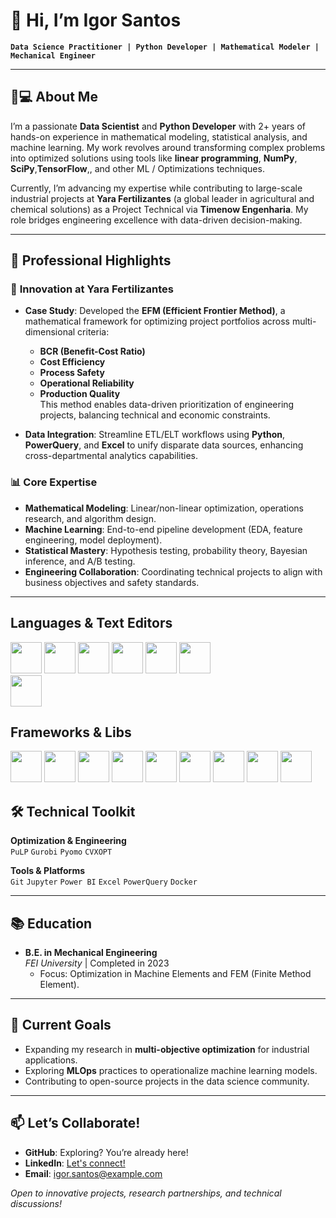 # 👋 Hi, I’m **Igor Santos**  
**`Data Science Practitioner | Python Developer | Mathematical Modeler | Mechanical Engineer`**  

---

## 🧑💻 About Me  
I’m a passionate **Data Scientist** and **Python Developer** with 2+ years of hands-on experience in mathematical modeling, statistical analysis, and machine learning. My work revolves around transforming complex problems into optimized solutions using tools like **linear programming**, **NumPy**, **SciPy**,**TensorFlow**,, and other ML / Optimizations techniques.  

Currently, I’m advancing my expertise while contributing to large-scale industrial projects at **Yara Fertilizantes** (a global leader in agricultural and chemical solutions) as a Project Technical via **Timenow Engenharia**. My role bridges engineering excellence with data-driven decision-making.  

---

## 🚀 Professional Highlights  

### 🔬 **Innovation at Yara Fertilizantes**  
- **Case Study**: Developed the **EFM (Efficient Frontier Method)**, a mathematical framework for optimizing project portfolios across multi-dimensional criteria:  
  - **BCR (Benefit-Cost Ratio)**  
  - **Cost Efficiency**  
  - **Process Safety**  
  - **Operational Reliability**  
  - **Production Quality**  
  This method enables data-driven prioritization of engineering projects, balancing technical and economic constraints.  

- **Data Integration**: Streamline ETL/ELT workflows using **Python**, **PowerQuery**, and **Excel** to unify disparate data sources, enhancing cross-departmental analytics capabilities.  

### 📊 **Core Expertise**  
- **Mathematical Modeling**: Linear/non-linear optimization, operations research, and algorithm design.  
- **Machine Learning**: End-to-end pipeline development (EDA, feature engineering, model deployment).  
- **Statistical Mastery**: Hypothesis testing, probability theory, Bayesian inference, and A/B testing.  
- **Engineering Collaboration**: Coordinating technical projects to align with business objectives and safety standards.  

---
## Languages & Text Editors

<img src="https://cdn.jsdelivr.net/gh/devicons/devicon@latest/icons/python/python-original.svg" width="50" height="50"/> <img src="https://cdn.jsdelivr.net/gh/devicons/devicon@latest/icons/cplusplus/cplusplus-original.svg" width="50" height="50"/>
<img src="https://cdn.jsdelivr.net/gh/devicons/devicon@latest/icons/java/java-original.svg"  width="50" height="50"/>
<img src="https://cdn.jsdelivr.net/gh/devicons/devicon@latest/icons/javascript/javascript-original.svg" width="50" height="50"/>
<img src="https://cdn.jsdelivr.net/gh/devicons/devicon@latest/icons/postgresql/postgresql-original.svg" width="50" height="50"/>
<img src="https://cdn.jsdelivr.net/gh/devicons/devicon@latest/icons/matlab/matlab-original.svg" width="50" height="50"/>                            
<img src="https://cdn.jsdelivr.net/gh/devicons/devicon@latest/icons/latex/latex-original.svg" width="50" height="50"/>

## Frameworks & Libs

<img src="https://cdn.jsdelivr.net/gh/devicons/devicon@latest/icons/pandas/pandas-original-wordmark.svg" width="50" height="50"/> 
<img src="https://cdn.jsdelivr.net/gh/devicons/devicon@latest/icons/numpy/numpy-original.svg" "width="50" height="50"/>
<img src="https://cdn.jsdelivr.net/gh/devicons/devicon@latest/icons/matplotlib/matplotlib-original.svg" "width="50" height="50"/>
<img src="https://cdn.jsdelivr.net/gh/devicons/devicon@latest/icons/plotly/plotly-original.svg" "width="50" height="50"/>
<img src="https://cdn.jsdelivr.net/gh/devicons/devicon@latest/icons/streamlit/streamlit-original-wordmark.svg" "width="50" height="50"/>
<img src="https://cdn.jsdelivr.net/gh/devicons/devicon@latest/icons/scikitlearn/scikitlearn-original.svg" "width="50" height="50"/>
<img src="https://cdn.jsdelivr.net/gh/devicons/devicon@latest/icons/jupyter/jupyter-original-wordmark.svg" "width="50" height="50"/>
<img src="https://cdn.jsdelivr.net/gh/devicons/devicon@latest/icons/tensorflow/tensorflow-original.svg" "width="50" height="50"/>
<img src="https://cdn.jsdelivr.net/gh/devicons/devicon@latest/icons/docker/docker-original.svg" "width="50" height="50"/>

## 🛠️ Technical Toolkit  

**Optimization & Engineering**  
`PuLP` `Gurobi` `Pyomo` `CVXOPT`  

**Tools & Platforms**  
`Git` `Jupyter` `Power BI` `Excel` `PowerQuery` `Docker`  

---

## 📚 Education  
- **B.E. in Mechanical Engineering**  
  _FEI University_ | Completed in 2023  
  - Focus: Optimization in Machine Elements and FEM (Finite Method Element).  

---

## 🌱 Current Goals  
- Expanding my research in **multi-objective optimization** for industrial applications.  
- Exploring **MLOps** practices to operationalize machine learning models.  
- Contributing to open-source projects in the data science community.  

---
       

## 📫 Let’s Collaborate!  
- **GitHub**: Exploring? You’re already here!  
- **LinkedIn**: [Let's connect!](https://www.linkedin.com/in/[your-profile]/)  
- **Email**: [igor.santos@example.com](mailto:igor.santos@example.com)  

*Open to innovative projects, research partnerships, and technical discussions!*  


